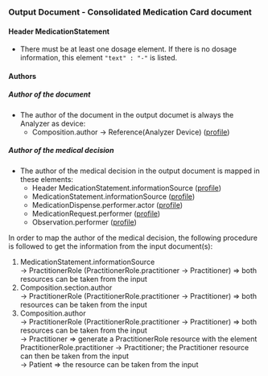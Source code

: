 ### Output Document - Consolidated Medication Card document

#### Header MedicationStatement
* There must be at least one dosage element. If there is no dosage information, this element `"text" : "-"` is listed.

#### Authors
##### Author of the document
* The author of the document in the output documet is always the Analyzer as device:   
   * Composition.author -> Reference(Analyzer Device) ([profile](StructureDefinition-analyzer-out-composition.html))

##### Author of the medical decision
* The author of the medical decision in the output document is mapped in these elements:
   * Header MedicationStatement.informationSource ([profile](StructureDefinition-analyzer-medicationstatement-header.html))
   * MedicationStatement.informationSource ([profile](StructureDefinition-analyzer-medicationstatement.html))
   * MedicationDispense.performer.actor ([profile](StructureDefinition-analyzer-medicationdispense.html))
   * MedicationRequest.performer ([profile](StructureDefinition-analyzer-medicationrequest.html))
   * Observation.performer ([profile](StructureDefinition-analyzer-observationpadv.html))

In order to map the author of the medical decision, the following procedure is followed to get the information from the input document(s):
   1. MedicationStatement.informationSource   
      -> PractitionerRole (PractitionerRole.practitioner -> Practitioner) => both resources can be taken from the input
   2. Composition.section.author   
      -> PractitionerRole (PractitionerRole.practitioner -> Practitioner) => both resources can be taken from the input
   3. Composition.author   
      -> PractitionerRole (PractitionerRole.practitioner -> Practitioner) => both resources can be taken from the input   
      -> Practitioner => generate a PractitionerRole resource with the element PractitionerRole.practitioner -> Practitioner; the Practitioner resource can then be taken from the input   
      -> Patient => the resource can be taken from the input   

